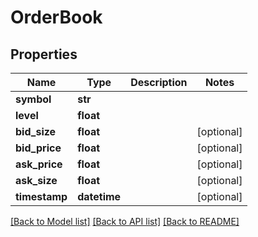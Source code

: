 # OrderBook

## Properties
Name | Type | Description | Notes
------------ | ------------- | ------------- | -------------
**symbol** | **str** |  | 
**level** | **float** |  | 
**bid_size** | **float** |  | [optional] 
**bid_price** | **float** |  | [optional] 
**ask_price** | **float** |  | [optional] 
**ask_size** | **float** |  | [optional] 
**timestamp** | **datetime** |  | [optional] 

[[Back to Model list]](../README.md#documentation-for-models) [[Back to API list]](../README.md#documentation-for-api-endpoints) [[Back to README]](../README.md)


